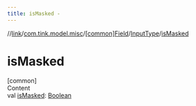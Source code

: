 ```yaml
---
title: isMasked -
---
```

//[link](../../../index.md)/[com.tink.model.misc](../../index.md)/[[common]Field](../index.md)/[InputType](index.md)/[isMasked](is-masked.md)



# isMasked  
[common]  
Content  
val [isMasked](is-masked.md): [Boolean](https://kotlinlang.org/api/latest/jvm/stdlib/kotlin/-boolean/index.html)  



